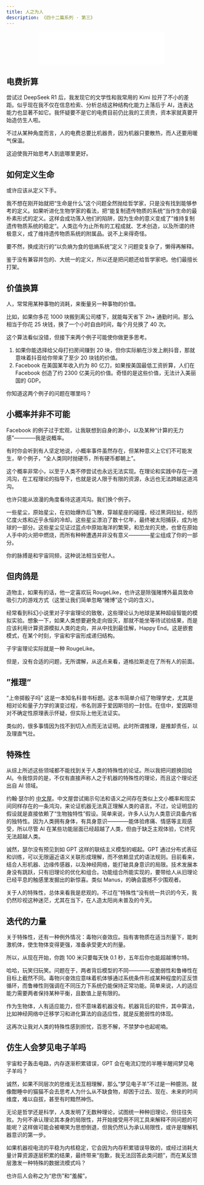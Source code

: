 ```yaml
---
title: 人之为人
description: 《四十二篇系列 · 第三》
---
```


<center>
  <iframe frameborder="no" border="0" marginwidth="0" marginheight="0" width=330 height=86 src="//music.163.com/outchain/player?type=2&id=22717915&auto=1&height=66"></iframe>
</center>

## 电费折算

尝试过 DeepSeek R1 后，我发现它的文学性和我常用的 Kimi 拉开了不小的差距。似乎现在我不仅在信息检索、分析总结这种结构化能力上落后于 AI，连表达能力也显著不如它。我怀疑要不是它的电费目前仍比我的工资贵，资本家就真要开始造仿生人啦。

不过从某种角度而言，人的电费总要比机器贵，因为机器只要散热，而人还要用暖气保温。

这迫使我开始思考人到底哪里更好。

## 如何定义生命

或许应该从定义下手。

我不想在刚开始就把“生命是什么”这个问题全然抛给哲学家，只是没有找到能够参考的定义。如果听进化生物学家的看法，把“能复制遗传物质的系统“当作生命的最朴素形式的定义。这样会成功落入他们的陷阱，因为生命的意义变成了”维持复制遗传物质系统的稳定“。人类迄今为止所有的工程成就、艺术创造，以及所谓的终极意义，成了维持遗传物质系统的附属品。说不上来得奇怪。

要不然，换成流行的“以负熵为食的低熵系统”定义？问题变复杂了，懒得再解释。

鉴于没有兼容并包的、大统一的定义，所以还是把问题还给哲学家吧。他们最擅长打架。

## 价值换算

人，常常用某种事物的消耗，来衡量另一种事物的价值。

比如，如果你多花 1000 块搬到离公司楼下，就能每天省下 2h+ 通勤时间。那么相当于你花 25 块钱，换了一个小时自由时间，每个月兑换了 40 次。

这个算法看似没错，但接下来两个例子可能使你做更多思考。

1. 如果你能选择给父母打扫房间赚到 20 块，但你实际躺在沙发上刷抖音，那就意味着抖音给你带来了至少 20 块钱的价值。
2. Facebook 在美国某年收入约为 80 亿刀，如果按美国最低工资折算，人们在 Facebook 创造了约 2300 亿美元的价值。奇怪的是这些价值，无法计入美丽国的 GDP。

你知道这两个例子的问题在哪里吗？

## 小概率并非不可能

Facebook 的例子过于宏观，让我联想到自身的渺小，以及某种“计算的无力感”————我是说概率。

有时你会听到有人坚定地说，小概率事件虽然存在，但某种意义上它们不可能发生，举个例子，“全人类同时抛硬币，所有硬币都朝上”。

这个概率非常小，以至于人类不停尝试也永远无法实现。在理论和实践中存在一道鸿沟，在工程理论的指导下，也就是说人限于有限的资源，永远也无法跨越这道鸿沟。

也许只能从浪漫的角度看待这道鸿沟。我们换个例子。

一些星尘，原始星尘，在初始爆炸后飞散，穿越星座的碰撞，经过黑洞拉扯，经历亿度火炼和近乎永恒的冷却。这些星尘漂泊了数十亿年，最终被太阳捕获，成为地球的一部分。这些星尘见证过蓝点中原始海洋的繁荣，和恐龙的灭绝，也曾在原始人手中的火把中燃烧，而所有种种遭遇并非没有意义————星尘组成了你的一部分。

你的脉搏是和宇宙同频，这种说法相当安慰人。

## 但肉鸽是

造物主，如果有的话，他一定喜欢玩 RougeLike，也许这是除强赌博外最具致命吸引力的游戏方式（这里让我们简单忽略“赌博”这个词的含义）。

经常看到科幻小说里对子宇宙理论的致敬，这些理论认为地球是某种超级智能的模拟实验。想象一下，如果人类想要避免走向毁灭，那就不能坐等待试验结果，而是应该利用计算资源模拟人类的走向，并从中找到最佳解，Happy End。这是嵌套模式，在某个时刻，宇宙和宇宙形成递归结构。

子宇宙理论实际就是一种 RougeLike。

但是，没有合适的问题，无所谓解，从这点来看，道格拉斯走在了所有人的前面。

## ”推理“

“上帝掷骰子吗” 这是一本知名科普书标题。这本书简单介绍了物理学史，尤其是相对论和量子力学的演变过程，书名则源于爱因斯坦的一封信。在信中，爱因斯坦对不确定性原理表示怀疑，但实际上他无法证实。

类似的，很多事情因为找不到切入点而无法证明。此时所谓推理，是推卸责任，以及理直气壮。

## 特殊性

从综上所述这些领域都不能找到关于人类的特殊性的论证。所以我把问题换回给 AI。令我惊异的是，不仅有直接声称人之于机器的特殊性的理论，而且这个理论还出自 AI 领域。

约翰·瑟尔的 [中文屋](https://www.bilibili.com/video/BV1mg41167wU)。中文屋尝试揭示句法和语义之间存在类似上文小概率和现实间同样存在的一条鸿沟，来论证机器无法真正理解人类的语言。不过，论证明显的假设就是直接依赖了“生物独特性”假设。简单来说，许多人认为人类意识具备内省的独特性。因为人类拥有身体，有具身意识————能体验疼痛、情感等主观感受，所以尽管 AI 在某些功能层面已经超越了人类，但由于缺乏主观体验，它终究无法超越人类。

诚然，瑟尔没有预见到如 GPT 这样的联结主义模型的崛起。GPT 通过分布式表征和训练，可以无限逼近语义关联形成理解，而不依赖显式的语法规则。目前看来，结合人形机器、边缘传感器，以及神经网络，能打破具身意识的局限。技术发展本身没有跳跃，只有旧理论的优化和组合。功能组合所能实现的，要带给人从旧理论已经平息的触感里发掘出的新惊喜。类似 Manus，的确会震撼不少围观者。

关于人的特殊性，总体来看我是悲观的。不过在”特殊性“没有统一共识的今天，我仍然珍视这种迷茫，尤其在当下，在人造太阳尚未普及的今天。

## 迭代的力量

关于特殊性，还有一种例外情况：毒物兴奋效应。指有害物质在适当剂量下，能刺激机体，使生物体变得更强，准备承受更大的剂量。

所以，从现在开始，你跑 100 米只要每天快 0.1 秒，五年后你也能超越博尔特。

哈哈，玩笑归玩笑。问题在于，两者背后模型的不同————反脆弱性和鲁棒性在目标上截然不同。毒物兴奋效应意味着机体够通过系统条件形成某种程度的正反馈循环，而鲁棒性则强调在不同压力下系统仍能保持正常功能。简单来说，人的适应能力需要两者保持某种平衡，且数值上是有限的。

作为生物体，人有适应能力，但不意味着机器没有。机器背后的软件，其中算法，比如神经网络中迁移学习和进化算法的自适应性，就是反脆弱性的体现。

这再次让我对人类的特殊性感到担忧，百思不解，不禁梦中也起呢喃。

## 仿生人会梦见电子羊吗

宇宙粒子轰击电路，内存逐渐积累错误，GPT 会在电流幻觉的半睡半醒间梦见电子羊吗？

诚然，如果不同层次的思维无法互相理解，那么“梦见电子羊”不过是一种臆测。就像酣睡中的猫猫不会去思考人为什么从不缺食物，却困于过去、现在、未来的时间维度，难以自拔，甚至有时黯然神伤。

无论是哲学还是科学，人类发明了无数种理论，试图统一种种旧理论，但往往失败。为何不承认理论其本身的局限性，并开始接受用不同工具来解释不同问题的可能呢？这样做可能会被嘲笑为思想倒退，但我仍然认为承认局限性，或许是理解机器意识的第一步。

如果机器视电流的平稳为内核稳定，它会因为内存积累错误导致的，或经过消耗大量计算资源逐层积累的结果，最终带来“抱歉，我无法回答此类问题”，而在某反馈层激发一种特殊的数据流模式吗？

也许后人会称之为“悲伤”和“羞赧”。
